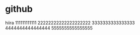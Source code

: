 # github
hiira
111111111111
22222222222222222222
3333333333333333
4444444444444444
5555555555555555

